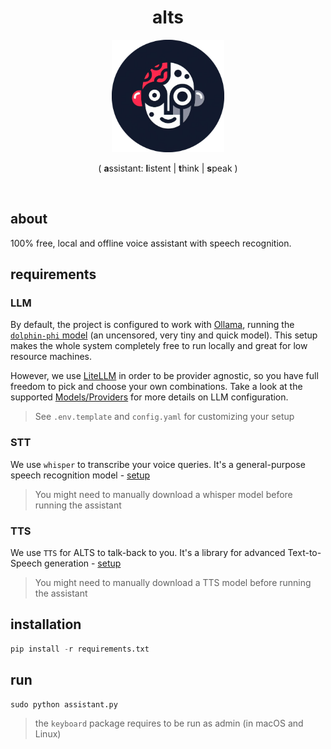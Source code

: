 <h1 align="center">alts</h1>
<p align="center">
  <a href="https://github.com/alxpez/alts" target="_blank">
    <img width="180" src="logo.png">
  </a>
</p>
<p align="center">( <strong>a</strong>ssistant: <strong>l</strong>istent | <strong>t</strong>hink | <strong>s</strong>peak )</p>

</br>

## about
100% free, local and offline voice assistant with speech recognition.

<!-- 
TODO: explain features

ALTS runs in the background and waits for you to press a hotkey/key combination of your choosing; while holding the hotkey your default input sound device will record your voice, once you release the recording stops and this .wav file is transcribed with whisper and sent to your configured LLM.

The response from the LLM will be synthesized to another .wav file and played through your output sound device.

All this process happens locally by _default*_ and NONE of your recordings or any other information is shared with anyone; it's all private by _default*_.

_*_: be aware that if you configure ALTS with external providers your information might be exposed.

FUTURE FEATURES:
- voice-to-clipboard: talk to take notes, write emails... paste raw or parsed text.
(Use the LLM to reshape/process/parse the whisper result to get a refined result)
(research if possible to paste automatically in the focused text-box)
- task-bar icon: make the python script into a proper app (or a simple installable at least)
-->

## requirements

### LLM
By default, the project is configured to work with [Ollama](https://ollama.ai/), running the [`dolphin-phi` model](https://ollama.ai/library/dolphin-phi) (an uncensored, very tiny and quick model). This setup makes the whole system completely free to run locally and great for low resource machines.

However, we use [LiteLLM](https://github.com/BerriAI/litellm) in order to be provider agnostic, so you have full freedom to pick and choose your own combinations.
Take a look at the supported [Models/Providers](https://docs.litellm.ai/docs/providers) for more details on LLM configuration.
> See `.env.template` and `config.yaml` for customizing your setup

<!-- TODO: Include extra information and examples of LLM configurations -->


### STT
We use `whisper` to transcribe your voice queries. It's a general-purpose speech recognition model - [setup](https://github.com/openai/whisper?tab=readme-ov-file#setup)
> You might need to manually download a whisper model before running the assistant


### TTS
We use `TTS` for ALTS to talk-back to you. It's a library for advanced Text-to-Speech generation - [setup](https://github.com/coqui-ai/TTS/tree/dev#installation)
> You might need to manually download a TTS model before running the assistant

<!-- TODO: Include extra requirements for windows installation -->

## installation
```python
pip install -r requirements.txt
```

## run
```python
sudo python assistant.py
```
> the `keyboard` package requires to be run as admin (in macOS and Linux)
